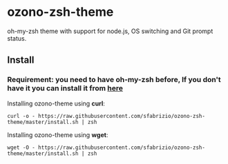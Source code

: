 # ozono-zsh-theme

oh-my-zsh theme with support for node.js, OS switching and Git prompt status.


## Install

### **Requirement:** you need to have oh-my-zsh before, If you don't have it you can install it from [here](https://github.com/robbyrussell/oh-my-zsh/#basic-installation)

Installing ozono-theme using **curl**:

```
curl -o - https://raw.githubusercontent.com/sfabrizio/ozono-zsh-theme/master/install.sh | zsh
```

Installing ozono-theme using **wget**:

```
wget -O - https://raw.githubusercontent.com/sfabrizio/ozono-zsh-theme/master/install.sh | zsh
```

